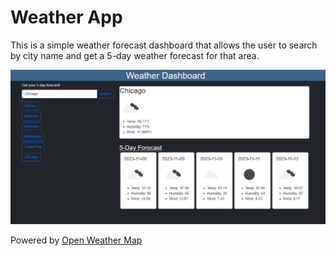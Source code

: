 # Weather App

This is a simple weather forecast dashboard that allows the user to search by city name and get a 5-day weather forecast for that area.

![Weather Dashboard Screenshot](./assets/images/WeatherDashboardScreenshot.png)

Powered by [Open Weather Map](https://openweathermap.org/forecast5)